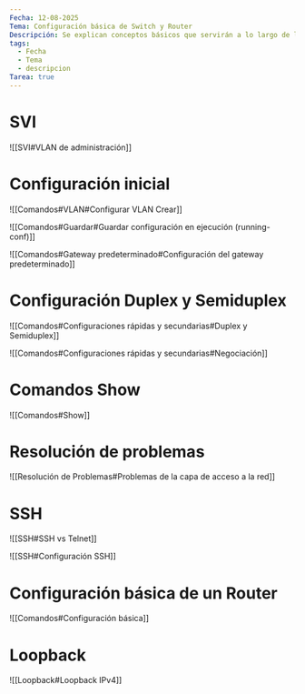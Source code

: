 ```yaml
---
Fecha: 12-08-2025
Tema: Configuración básica de Switch y Router
Descripción: Se explican conceptos básicos que servirán a lo largo de los Módulos
tags:
  - Fecha
  - Tema
  - descripcion
Tarea: true
---
```


# SVI

![[SVI#VLAN de administración]]
# Configuración inicial

![[Comandos#VLAN#Configurar VLAN Crear]]

![[Comandos#Guardar#Guardar configuración en ejecución (running-conf)]]

![[Comandos#Gateway predeterminado#Configuración del gateway predeterminado]]

# Configuración Duplex y Semiduplex

![[Comandos#Configuraciones rápidas y secundarias#Duplex y Semiduplex]]

![[Comandos#Configuraciones rápidas y secundarias#Negociación]]
# Comandos Show

![[Comandos#Show]]

# Resolución de problemas

![[Resolución de Problemas#Problemas de la capa de acceso a la red]]
# SSH

![[SSH#SSH vs Telnet]]

![[SSH#Configuración SSH]]

# Configuración básica de un Router

![[Comandos#Configuración básica]]

# Loopback

![[Loopback#Loopback IPv4]]
